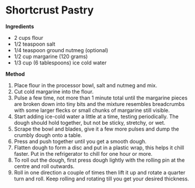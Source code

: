 # Shortcrust Pastry

**Ingredients**

* 2 cups flour
* 1/2 teaspoon salt
* 1/4 teaspoon ground nutmeg (optional)
* 1/2 cup margarine (120 grams)
* 1/3 cup (6 tablespoons) ice cold water

**Method**

1. Place flour in the processor bowl, salt and nutmeg and mix. 
2. Cut cold margarine into the flour.  
3. Pulse a few time, not more than 1 minute total until the margarine pieces are broken down into tiny bits and the mixture resembles breadcrumbs with some larger flecks or small chunks of margarine still visible. 
4. Start adding ice-cold water a little at a time, testing periodically. The dough should hold together, but not be sticky, stretchy, or wet.
5. Scrape the bowl and blades, give it a few more pulses and dump the crumbly dough onto a table. 
6. Press and push together until you get a smooth dough. 
7. Flatten dough to form a disc and put in a plastic wrap, this helps it chill faster. Put in the refrigerator to chill for one hour or more.
8. To roll out the dough, first press dough lightly with the rolling pin at the centre and roll outwards.
9. Roll in one direction a couple of times then lift it up and rotate a quarter turn and roll. Keep rolling and rotating till you get your desired thickness.

